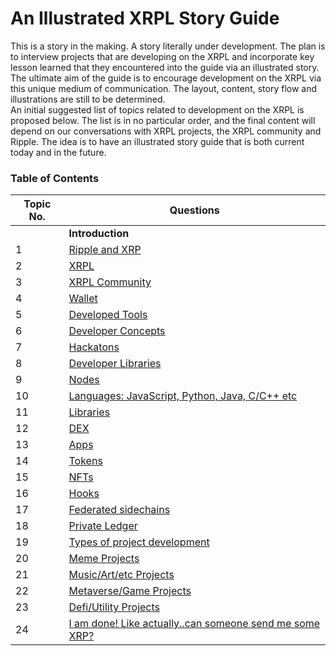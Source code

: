 # An Illustrated XRPL Story Guide
This is a story in the making. A story literally under development.
The plan is to interview projects that are developing on the XRPL and incorporate key lesson learned that they encountered into the guide via an illustrated story.  
The ultimate aim of the guide is to encourage development on the XRPL via this unique medium of communication.
The layout, content, story flow and illustrations are still to be determined.  
An initial suggested list of topics related to development on the XRPL is proposed below.  The list is in no particular order, and the final content will depend on our conversations with XRPL projects, the XRPL community and Ripple.
The idea is to have an illustrated story guide that is both current today and in the future.

### Table of Contents

| Topic No. | Questions |
| --- | --------- |
|  | **Introduction** |
|1 | [Ripple and XRP](#intro) |
|2 | [XRPL](#xrpl-features) |
|3 | [XRPL Community](#xrpl-community) |
|4 | [Wallet](#wallet) |
|5 | [Developed Tools](#xrpl-tools) |
|6 | [Developer Concepts](#xrpl-concepts) |
|7 | [Hackatons](#xrpl-hackaton) |
|8 | [Developer Libraries](#xrpl-developer) |
|9 | [Nodes](#how-to-run-xrpl-node) |
|10 | [Languages: JavaScript, Python, Java, C/C++ etc](#xrpl-languages-guide) |
|11 | [Libraries](#xrpl-libraries) |
|12 | [DEX](#xrpl-dex) |
|13 | [Apps](#xrpl-apps) |
|14 | [Tokens](#xrpl-tokens)
|15 | [NFTs](#xrpl-nfts) |
|16 | [Hooks](#xrpl-hooks) |
|17 | [Federated sidechains](#xrpl-sidechains) |
|18 | [Private Ledger](#xrpl-private) |
|19 | [Types of project development](#xrpl-projects) |
|20 | [Meme Projects](#xrpl-projects-1) |
|21 | [Music/Art/etc Projects](#xrpl-projects-2) |
|22 | [Metaverse/Game Projects](#xrpl-project-3) |
|23 | [Defi/Utility Projects](#xrpl-project-4) |
|24 | [I am done! Like actually..can someone send me some XRP?](#developer-frustation-3)|

